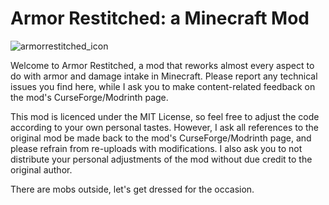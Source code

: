 # Armor Restitched: a Minecraft Mod


![armorrestitched_icon](https://user-images.githubusercontent.com/117603129/234380602-a30dbc8a-df8c-46ca-a7b7-90881a83bbd3.png)

Welcome to Armor Restitched, a mod that reworks almost every aspect to do with armor and damage intake in Minecraft. Please report any technical issues you find here, while I ask you to make content-related feedback on the mod's CurseForge/Modrinth page.

This mod is licenced under the MIT License, so feel free to adjust the code according to your own personal tastes. However, I ask all references to the original mod be made back to the mod's CurseForge/Modrinth page, and please refrain from re-uploads with modifications. I also ask you to not distribute your personal adjustments of the mod without due credit to the original author.

There are mobs outside, let's get dressed for the occasion.
